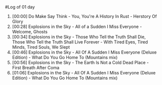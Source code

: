 #Log of 01 day

1. [00:00] Do Make Say Think - You, You're A History In Rust - Herstory Of Glory
1. [00:28] Explosions in the Sky - All of a Sudden I Miss Everyone - Welcome, Ghosts
1. [00:34] Explosions in the Sky - Those Who Tell the Truth Shall Die, Those Who Tell the Truth Shall Live Forever - With Tired Eyes, Tired Minds, Tired Souls, We Slept
1. [00:46] Explosions in the Sky - All Of A Sudden I Miss Everyone (Deluxe Edition) - What Do You Go Home To  (Mountains mix)
1. [00:56] Explosions in the Sky - The Earth Is Not a Cold Dead Place - First Breath After Coma
1. [01:06] Explosions in the Sky - All Of A Sudden I Miss Everyone (Deluxe Edition) - What Do You Go Home To  (Mountains mix)

